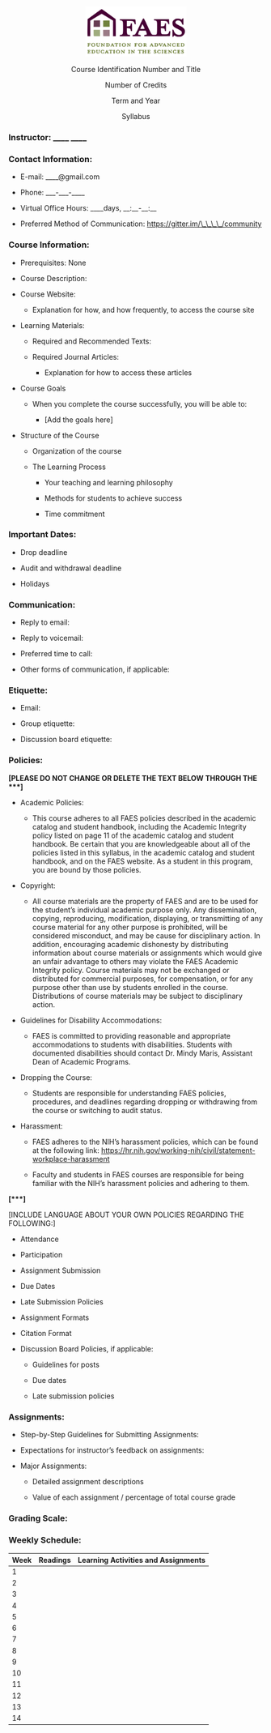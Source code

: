 <div align="center">

<img src="faes300.png" width="200">

Course Identification Number and Title

Number of Credits

Term and Year

Syllabus
</div>

### Instructor: \_\_\_\_ \_\_\_\_

### Contact Information:

- E-mail: \_\_\_\_@gmail.com

- Phone: \_\_\_-\_\_\_-\_\_\_\_

- Virtual Office Hours: \_\_\_\_days, \_\_:\_\_-\_\_:\_\_

- Preferred Method of Communication: https://gitter.im/\_\_\_\_/community

### Course Information:

- Prerequisites: None

- Course Description:

- Course Website:

  - Explanation for how, and how frequently, to access the course site

- Learning Materials:

  - Required and Recommended Texts:

  - Required Journal Articles:

    - Explanation for how to access these articles

- Course Goals

  - When you complete the course successfully, you will be able to:

    - \[Add the goals here\]

- Structure of the Course

  - Organization of the course

  - The Learning Process

    - Your teaching and learning philosophy

    - Methods for students to achieve success

    - Time commitment

### Important Dates:

- Drop deadline

- Audit and withdrawal deadline

- Holidays

### Communication:

- Reply to email:

- Reply to voicemail:

- Preferred time to call:

- Other forms of communication, if applicable:

### Etiquette:

- Email:

- Group etiquette:

- Discussion board etiquette:

### Policies:

**\[PLEASE DO NOT CHANGE OR DELETE THE TEXT BELOW THROUGH THE \*\*\*\]**

- Academic Policies:

  - This course adheres to all FAES policies described in the academic catalog and student handbook, including the Academic Integrity policy listed on page 11 of the academic catalog and student handbook. Be certain that you are knowledgeable about all of the policies listed in this syllabus, in the academic catalog and student handbook, and on the FAES website. As a student in this program, you are bound by those policies.

- Copyright:

  - All course materials are the property of FAES and are to be used for the student’s individual academic purpose only. Any dissemination, copying, reproducing, modification, displaying, or transmitting of any course material for any other purpose is prohibited, will be considered misconduct, and may be cause for disciplinary action. In addition, encouraging academic dishonesty by distributing information about course materials or assignments which would give an unfair advantage to others may violate the FAES Academic Integrity policy. Course materials may not be exchanged or distributed for commercial purposes, for compensation, or for any purpose other than use by students enrolled in the course. Distributions of course materials may be subject to disciplinary action.

- Guidelines for Disability Accommodations:

  - FAES is committed to providing reasonable and appropriate accommodations to students with disabilities. Students with documented disabilities should contact Dr. Mindy Maris, Assistant Dean of Academic Programs.

- Dropping the Course:

  - Students are responsible for understanding FAES policies, procedures, and deadlines regarding dropping or withdrawing from the course or switching to audit status.

- Harassment:

  - FAES adheres to the NIH’s harassment policies, which can be found at the following link: <https://hr.nih.gov/working-nih/civil/statement-workplace-harassment>

  - Faculty and students in FAES courses are responsible for being familiar with the NIH’s harassment policies and adhering to them.

**\[\*\*\*\]**

\[INCLUDE LANGUAGE ABOUT YOUR OWN POLICIES REGARDING THE FOLLOWING:\]

- Attendance

- Participation

- Assignment Submission

- Due Dates

- Late Submission Policies

- Assignment Formats

- Citation Format

- Discussion Board Policies, if applicable:

  - Guidelines for posts

  - Due dates

  - Late submission policies

### Assignments:

- Step-by-Step Guidelines for Submitting Assignments:

- Expectations for instructor’s feedback on assignments:

- Major Assignments:

  - Detailed assignment descriptions

  - Value of each assignment / percentage of total course grade

### Grading Scale:

### Weekly Schedule:

| Week | Readings | Learning Activities and Assignments |
|------|----------|-------------------------------------|
| 1    |          |                                     |
| 2    |          |                                     |
| 3    |          |                                     |
| 4    |          |                                     |
| 5    |          |                                     |
| 6    |          |                                     |
| 7    |          |                                     |
| 8    |          |                                     |
| 9    |          |                                     |
| 10   |          |                                     |
| 11   |          |                                     |
| 12   |          |                                     |
| 13   |          |                                     |
| 14   |          |                                     |
